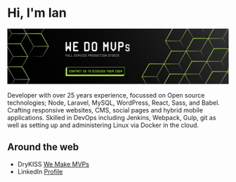 # Hi, I'm Ian

<img src="https://raw.githubusercontent.com/iwarner/iwarner/master/header.jpeg" alt="Banner for DryKISS - We Make MVPs" />

Developer with over 25 years experience, focussed on Open source technologies; Node, Laravel, MySQL, WordPress, React, Sass, and Babel. Crafting responsive websites, CMS, social pages and hybrid mobile applications. Skilled in DevOps including Jenkins, Webpack, Gulp, git as well as setting up and administering Linux via Docker in the cloud.

## Around the web

- DryKISS <a href="https://drykiss.com">We Make MVPs</a>
- LinkedIn <a href="https://www.linkedin.com/in/iwarner/">Profile</a>
